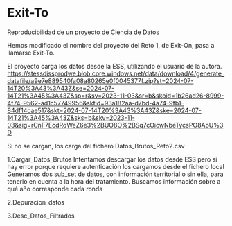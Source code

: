 # Exit-To
Reproducibilidad de un proyecto de Ciencia de Datos

Hemos modificado el nombre del proyecto del Reto 1, de Exit-On, pasa a llamarse Exit-To.

El proyecto carga los datos desde la ESS, utilizando el usuario de la autora.
https://stessdissprodwe.blob.core.windows.net/data/download/4/generate_datafile/a9e7e889540fa08a80265e0f0045377f.zip?st=2024-07-14T20%3A43%3A43Z&se=2024-07-14T21%3A45%3A43Z&sp=r&sv=2023-11-03&sr=b&skoid=1b26ad26-8999-4f74-9562-ad1c57749956&sktid=93a182aa-d7bd-4a74-9fb1-84df14cae517&skt=2024-07-14T20%3A43%3A43Z&ske=2024-07-14T21%3A45%3A43Z&sks=b&skv=2023-11-03&sig=rCnF7EcdRqWeZ6e3%2BUO8O%2BSq7cOicwNbeTycsPO8AoU%3D

Si no se cargan, los carga del fichero Datos_Brutos_Reto2.csv


1.Cargar_Datos_Brutos
Intentamos descargar los datos desde ESS pero si hay error porque requiere autenticación los cargamos desde el fichero local
Generamos dos sub_set de datos, con información territorial o sin ella, para tenerlo en cuenta a la hora del tratamiento.
Buscamos información sobre a qué año corresponde cada ronda

2.Depuracion_datos

3.Desc_Datos_Filtrados


